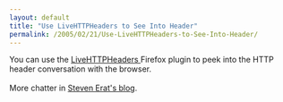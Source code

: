```yaml
---
layout: default
title: "Use LiveHTTPHeaders to See Into Header"
permalink: /2005/02/21/Use-LiveHTTPHeaders-to-See-Into-Header/
---
```


You can use the <a href="http://livehttpheaders.mozdev.org/installation.html" target="_blank">LiveHTTPHeaders </a>Firefox plugin to peek into the HTTP header conversation with the browser.<br/><br/>More chatter in <a href="http://www.talkingtree.com/blog/index.cfm?mode=entry&amp;entry=26A40C82-45A6-2844-76EF967235468C79" target="_blank">Steven Erat's blog</a>.<br/>